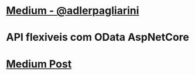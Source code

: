 # <a href="https://medium.com/@adlerpagliarini" target="_blank">Medium - @adlerpagliarini</a>

# API flexiveis com OData AspNetCore

# <a href="https://medium.com/@adlerpagliarini/9d000e28ab12" target="_blank">Medium Post</a>